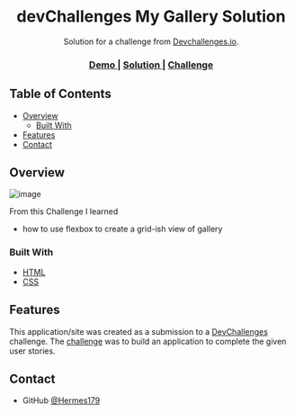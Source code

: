 <!-- Please update value in the {}  -->

<h1 align="center">devChallenges My Gallery Solution</h1>

<div align="center">
   Solution for a challenge from  <a href="http://devchallenges.io" target="_blank">Devchallenges.io</a>.
</div>

<div align="center">
  <h3>
    <a href="https://hermes179.github.io/devChallenges/My-gallery/">
      Demo
    </a>
    <span> | </span>
    <a href="https://github.com/Hermes179/devChallenges/blob/main/My-gallery">
      Solution
    </a>
    <span> | </span>
    <a href="https://devchallenges.io/challenges/gcbWLxG6wdennelX7b8I">
      Challenge
    </a>
  </h3>
</div>

<!-- TABLE OF CONTENTS -->

## Table of Contents

- [Overview](#overview)
  - [Built With](#built-with)
- [Features](#features)
- [Contact](#contact)

<!-- OVERVIEW -->

## Overview

![image](https://user-images.githubusercontent.com/61943677/128180896-d9892eb1-eba1-46dc-ac84-0f52583cd4e5.png)

From this Challenge I learned

- how to use flexbox to create a grid-ish view of gallery

### Built With

<!-- This section should list any major frameworks that you built your project using. Here are a few examples.-->

- [HTML](https://developer.mozilla.org/en-US/docs/Web/HTML)
- [CSS](https://developer.mozilla.org/en-US/docs/Web/CSS)

## Features

<!-- List the features of your application or follow the template. Don't share the figma file here :) -->

This application/site was created as a submission to a [DevChallenges](https://devchallenges.io/challenges) challenge. The [challenge](https://devchallenges.io/challenges/gcbWLxG6wdennelX7b8I) was to build an application to complete the given user stories.


## Contact
- GitHub [@Hermes179](https://github.com/Hermes179)

